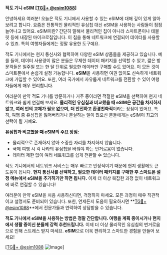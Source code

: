 **적도 기니 eSIM [[TG💪+ @esim1088](https://t.me/s/esim1088)]**

안녕하세요 여러분! 오늘은 적도 기니에서 사용할 수 있는 eSIM에 대해 깊이 있게 알아보려고 합니다. 요즘은 전통적인 물리적인 유심칩 대신 eSIM을 사용하는 사람들이 점점 늘어나고 있어요. eSIM이란? 간단히 말해서 물리적인 칩이 아니라 스마트폰이나 태블릿 등에 내장된 마이크로칩입니다. 이 칩을 통해 네트워크에 연결되어 데이터를 사용할 수 있죠. 특히 여행자들에게는 정말 유용한 도구예요.

적도 기니에서는 현지 통신사와 협력하여 다양한 eSIM 상품들을 제공하고 있습니다. 예를 들어, 데이터 사용량이 많은 분들은 무제한 데이터 패키지를 선택할 수 있고, 짧은 방문객들은 일주일 또는 한 달 단위로 필요한 데이터만 구매할 수도 있어요. 이 모든 것이 스마트폰에서 손쉽게 설정 가능합니다. **eSIM**을 사용하면 여권 없이도 신속하게 네트워크에 가입할 수 있어요. 또한, 여러 국가에서 자유롭게 네트워크를 전환할 수 있어 여행자들에게 매우 편리합니다.

여러분이 만약 적도 기니를 방문하거나 거주 중이라면 적절한 eSIM을 선택하여 현지 네트워크와 쉽게 연결해 보세요. **물리적인 유심칩과 비교했을 때 eSIM은 공간을 차지하지 않고, 여러 번의 교체가 필요 없으며, 더 안전하고 환경친화적**이라는 장점이 있어요. 특히, 여행 중 유심칩을 잃어버리거나 분실하는 일이 많으신 분들에게는 eSIM이 최고의 선택이 될 거예요.

**유심칩과 비교했을 때 eSIM의 주요 장점:**
- 물리적으로 존재하지 않아 소중한 자리를 차지하지 않습니다.
- 국제 여행 시 각 나라의 유심칩을 바꿔야 하는 번거로움이 없습니다.
- 데이터 제한 없이 여러 네트워크를 쉽게 전환할 수 있습니다.

적도 기니에서의 네트워크 서비스는 매우 빠르고 안정적이기 때문에 현지 생활에도 큰 도움이 됩니다. **현지 통신사를 선택하고, 필요한 데이터 패키지를 구매한 후 스마트폰 설정 메뉴에서 eSIM을 추가하기만 하면 됩니다.** 이제 더 이상 복잡한 과정 없이 네트워크에 바로 연결할 수 있습니다!

여러분이 만약 eSIM을 처음 사용하신다면, 걱정하지 마세요. 모든 과정이 매우 직관적이고 설명서도 준비되어 있습니다. 또한, 언제든지 도움이 필요하시면 **[TG💪+ @esim1088](https://t.me/s/esim1088)**에서 전문가들과 연락하여 상담받을 수 있습니다.

**적도 기니에서 eSIM을 사용하는 방법은 정말 간단합니다. 여행을 계획 중이시거나 현지에서 생활 중이신 분들께 강력 추천드립니다.** 이제 더 이상 물리적인 유심칩의 번거로움으로 인해 스트레스 받지 마세요. **eSIM**으로 더욱 편리하고 스마트한 경험을 만들어 보세요!

[[TG💪+ @esim1088](https://t.me/s/esim1088) ![Image](https://i.postimg.cc/Y0z9fWf4/image.png)]